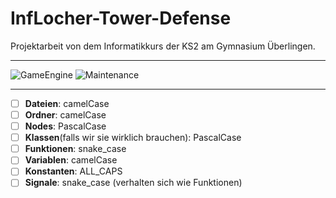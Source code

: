 # InfLocher-Tower-Defense

Projektarbeit von dem Informatikkurs der KS2 am Gymnasium Überlingen.

---

![GameEngine](https://img.shields.io/badge/godot-engine-blue)    ![Maintenance](https://img.shields.io/badge/Maintained%3F-yes-green.svg)

---

- [ ] **Dateien**: camelCase
- [ ] **Ordner**: camelCase
- [ ] **Nodes**: PascalCase
- [ ] **Klassen**(falls wir sie wirklich brauchen): PascalCase
- [ ] **Funktionen**: snake_case
- [ ] **Variablen**: camelCase
- [ ] **Konstanten**: ALL_CAPS
- [ ] **Signale**: snake_case (verhalten sich wie Funktionen)
